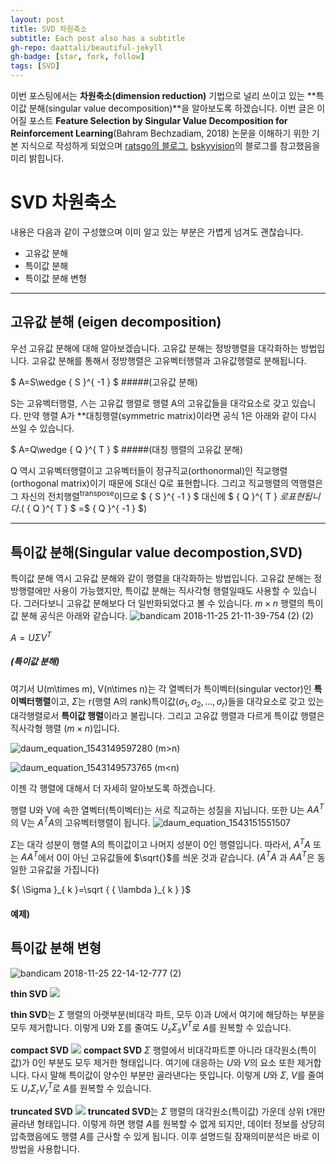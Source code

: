 ```yaml
---
layout: post
title: SVD 차원축소
subtitle: Each post also has a subtitle
gh-repo: daattali/beautiful-jekyll
gh-badge: [star, fork, follow]
tags: [SVD]
---
```



 이번 포스팅에서는 **차원축소(dimension reduction)** 기법으로 널리 쓰이고 있는 **특이값 분해(singular value decomposition)**을 알아보도록 하겠습니다.
 이번 글은 이어질 포스트 **Feature Selection by Singular Value Decomposition for Reinforcement Learning**(Bahram Bechzadiam, 2018) 논문을 이해하기 위한 기본 지식으로 작성하게 되었으며 [ratsgo의 블로그](https://), [bskyvision](https://)의 블로그를 참고했음을 미리 밝힙니다.



# SVD 차원축소

내용은 다음과 같이 구성했으며 이미 알고 있는 부분은 가볍게 넘겨도 괜찮습니다.

- 고유값 분해
- 특이값 분해
- 특이값 분해 변형
***
## 고유값 분해 (eigen decomposition)

  우선 고유값 분해에 대해 알아보겠습니다. 고유값 분해는 정방행렬을 대각화하는 방법입니다. 고유값 분해를 통해서 정방행렬은 고유벡터행렬과 고유값행렬로 분해됩니다.

 $ A=S\wedge { S }^{ -1 } $
#####(고유값 분해)

 S는 고유벡터행렬, $\wedge$는 고유값 행렬로 행렬 A의 고유값들을 대각요소로 갖고 있습니다. 만약 행렬 A가 **대칭행렬(symmetric matrix)이라면 공식 1은 아래와 같이 다시 쓰일 수 있습니다.

$ A=Q\wedge { Q }^{ T } $
#####(대칭 행렬의 고유값 분해)

Q 역시 고유벡터행렬이고 고유벡터들이 정규직교(orthonormal)인 직교행렬(orthogonal matrix)이기 때문에 S대신 Q로 표현합니다. 그리고 직교행렬의 역행렬은 그 자신의 전치행렬<sup>transpose</sup>이므로  $  { S }^{ -1 } $ 대신에  $  { Q }^{ T } $로 표현됩니다. ($  { Q }^{ T } $ =$  { Q }^{ -1 } $)
***
## 특이값 분해(Singular value decompostion,SVD)

특이값 분해 역시 고유값 분해와 같이 행렬을 대각화하는 방법입니다. 고유값 분해는 정방행렬에만 사용이 가능했지만, 특이값 분해는 직사각형 행렬일때도 사용할 수 있습니다. 그러다보니 고유값 분해보다 더 일반화되었다고 볼 수 있습니다. $m\times n$ 행렬의 특이값 분해 공식은 아래와 같습니다.
![bandicam 2018-11-25 21-11-39-754 (2) (2)](/assets/bandicam%202018-11-25%2021-11-39-754%20(2)%20(2).gif)

$A=U\Sigma { V }^{ T }$
##### (특이값 분해)

여기서 U(m\times m), V(n\times n)는 각 열벡터가 특이벡터(singular vector)인 **특이벡터행렬**이고, $\Sigma$는 r(행렬 A의 rank)특이값(${\sigma}_{1},{\sigma}_{2},...,{\sigma}_{r})$들을 대각요소로 갖고 있는 대각행렬로서 **특이값 행렬**이라고 불립니다.
그리고 고유값 행렬과 다르게 특이값 행렬은 직사각형 행렬 ($m\times n$)입니다.

![daum_equation_1543149597280](/assets/daum_equation_1543149597280.png)
  (m>n)

![daum_equation_1543149573765](/assets/daum_equation_1543149573765.png)
  (m<n)

이젠 각 행렬에 대해서 더 자세히 알아보도록 하겠습니다.

행렬 U와 V에 속한 열벡터(특이벡터)는 서로 직교하는 성질을 지닙니다. 또한 U는   $A{ A }^{ T }$의 V는  ${ A }^{ T }A$의 고유벡터행렬이 됩니다.
![daum_equation_1543151551507](/assets/daum_equation_1543151551507.png)

$\Sigma$는 대각 성분이 행렬 A의 특이값이고 나머지 성분이 0인 행렬입니다. 따라서, ${ A }^{ T }A$ 또는 $A{ A }^{ T }$에서 0이 아닌 고유값들에 $\sqrt{}$를 씌운 것과 같습니다. (${ A }^{ T }A$ 과 $A{ A }^{ T }$은 동일한 고유값을 가집니다)

  ${ \Sigma  }_{ k }=\sqrt { { \lambda  }_{ k } }$





#### 예제)

## 특이값 분해 변형

![bandicam 2018-11-25 22-14-12-777 (2)](/assets/bandicam%202018-11-25%2022-14-12-777%20(2).gif)

**thin SVD**
![](http://i.imgur.com/NU5w7Uy.png)

 **thin SVD**는 $Σ$ 행렬의 아랫부분(비대각 파트, 모두 0)과 $U$에서 여기에 해당하는 부분을 모두 제거합니다. 이렇게 U와 Σ를 줄여도 ${U}_{s}Σ_{s}{V}^{T}$로 $A$를 원복할 수 있습니다.

**compact SVD**
![](http://i.imgur.com/2AXD5Fw.png)
 **compact SVD** $Σ$ 행렬에서 비대각파트뿐 아니라 대각원소(특이값)가 0인 부분도 모두 제거한 형태입니다. 여기에 대응하는 $U$와 $V$의 요소 또한 제거합니다. 다시 말해 특이값이 양수인 부분만 골라낸다는 뜻입니다. 이렇게 $U$와 $Σ$, $V$를 줄여도 $U_rΣ_rV^T_r$로 $A$를 원복할 수 있습니다.

**truncated SVD**
![](http://i.imgur.com/CHLt0DM.png)
 **truncated SVD**는 $Σ$ 행렬의 대각원소(특이값) 가운데 상위 t개만 골라낸 형태입니다. 이렇게 하면 행렬 $A$를 원복할 수 없게 되지만, 데이터 정보를 상당히 압축했음에도 행렬 $A$를 근사할 수 있게 됩니다. 이후 설명드릴 잠재의미분석은 바로 이 방법을 사용합니다.

